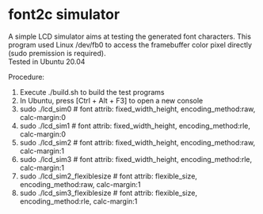 # font2c simulator

A simple LCD simulator aims at testing the generated font characters.
This program used Linux /dev/fb0 to access the framebuffer color pixel directly (sudo premission is required).<br/>
Tested in Ubuntu 20.04

Procedure:
1) Execute ./build.sh to build the test programs
2) In Ubuntu, press [Ctrl + Alt + F3] to open a new console
3) sudo ./lcd_sim0      # font attrib: fixed_width_height, encoding_method:raw, calc-margin:0
4) sudo ./lcd_sim1      # font attrib: fixed_width_height, encoding_method:rle, calc-margin:0
5) sudo ./lcd_sim2      # font attrib: fixed_width_height, encoding_method:raw, calc-margin:1
6) sudo ./lcd_sim3      # font attrib: fixed_width_height, encoding_method:rle, calc-margin:1
7) sudo ./lcd_sim2_flexiblesize      # font attrib: flexible_size, encoding_method:raw, calc-margin:1
8) sudo ./lcd_sim3_flexiblesize      # font attrib: flexible_size, encoding_method:rle, calc-margin:1
